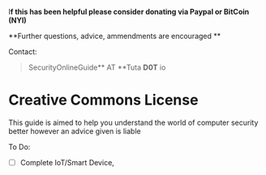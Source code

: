I**f this has been helpful please consider donating via Paypal or BitCoin \(NYI\)**

**Further questions, advice, ammendments are encouraged **

Contact:

> SecurityOnlineGuide** AT **Tuta **D0T** io

# **Creative Commons License**



This guide is aimed to help you understand the world of computer security better however an advice given is liable 

To Do:

* [ ] Complete IoT/Smart Device,



